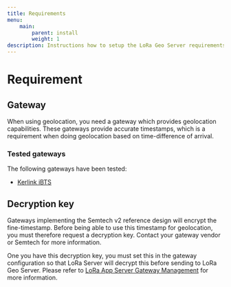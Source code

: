 ```yaml
---
title: Requirements
menu:
    main:
        parent: install
        weight: 1
description: Instructions how to setup the LoRa Geo Server requirements.
---
```


# Requirement

## Gateway

When using geolocation, you need a gateway which provides geolocation
capabilities. These gateways provide accurate timestamps, which is a
requirement when doing geolocation based on time-difference of arrival.

### Tested gateways

The following gateways have been tested:

* [Kerlink iBTS](https://www.kerlink.com/product/wirnet-ibts/)


## Decryption key

Gateways implementing the Semtech v2 reference design will encrypt the
fine-timestamp. Before being able to use this timestamp for geolocation,
you must therefore request a decryption key. Contact your gateway vendor
or Semtech for more information.

One you have this decryption key, you must set this in the gateway configuration
so that LoRa Server will decrypt this before sending to LoRa Geo Server.
Please refer to [LoRa App Server Gateway Management](/use/gateways/) for
more information.
